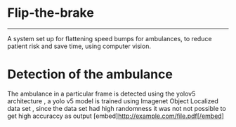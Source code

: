# Flip-the-brake
-----
A system set up for flattening speed bumps for ambulances, to reduce patient risk and save time, using computer vision.

# Detection of the ambulance
The ambulance in a particular frame is detected using the yolov5 architecture , a yolo v5 model is trained using Imagenet Object Localized data set , since the data set had high randomness it was not not possible to get high accuraccy as output
[embed]http://example.com/file.pdf[/embed]
